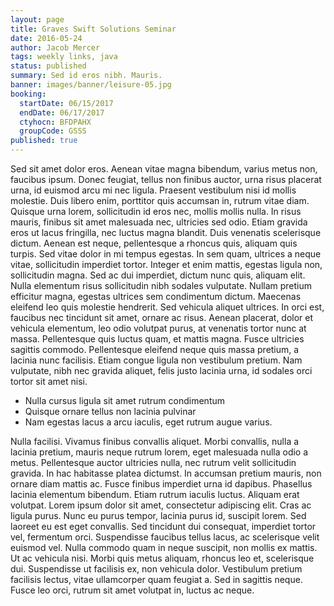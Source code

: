 ```yaml
---
layout: page
title: Graves Swift Solutions Seminar
date: 2016-05-24
author: Jacob Mercer
tags: weekly links, java
status: published
summary: Sed id eros nibh. Mauris.
banner: images/banner/leisure-05.jpg
booking:
  startDate: 06/15/2017
  endDate: 06/17/2017
  ctyhocn: BFDPAHX
  groupCode: GSSS
published: true
---
```

Sed sit amet dolor eros. Aenean vitae magna bibendum, varius metus non, faucibus ipsum. Donec feugiat, tellus non finibus auctor, urna risus placerat urna, id euismod arcu mi nec ligula. Praesent vestibulum nisi id mollis molestie. Duis libero enim, porttitor quis accumsan in, rutrum vitae diam. Quisque urna lorem, sollicitudin id eros nec, mollis mollis nulla. In risus mauris, finibus sit amet malesuada nec, ultricies sed odio. Etiam gravida eros ut lacus fringilla, nec luctus magna blandit. Duis venenatis scelerisque dictum. Aenean est neque, pellentesque a rhoncus quis, aliquam quis turpis. Sed vitae dolor in mi tempus egestas.
In sem quam, ultrices a neque vitae, sollicitudin imperdiet tortor. Integer et enim mattis, egestas ligula non, sollicitudin magna. Sed ac dui imperdiet, dictum nunc quis, aliquam elit. Nulla elementum risus sollicitudin nibh sodales vulputate. Nullam pretium efficitur magna, egestas ultrices sem condimentum dictum. Maecenas eleifend leo quis molestie hendrerit. Sed vehicula aliquet ultrices. In orci est, faucibus nec tincidunt sit amet, ornare ac risus. Aenean placerat, dolor et vehicula elementum, leo odio volutpat purus, at venenatis tortor nunc at massa. Pellentesque quis luctus quam, et mattis magna. Fusce ultricies sagittis commodo. Pellentesque eleifend neque quis massa pretium, a lacinia nunc facilisis. Etiam congue ligula non vestibulum pretium. Nam vulputate, nibh nec gravida aliquet, felis justo lacinia urna, id sodales orci tortor sit amet nisi.

* Nulla cursus ligula sit amet rutrum condimentum
* Quisque ornare tellus non lacinia pulvinar
* Nam egestas lacus a arcu iaculis, eget rutrum augue varius.

Nulla facilisi. Vivamus finibus convallis aliquet. Morbi convallis, nulla a lacinia pretium, mauris neque rutrum lorem, eget malesuada nulla odio a metus. Pellentesque auctor ultricies nulla, nec rutrum velit sollicitudin gravida. In hac habitasse platea dictumst. In accumsan pretium mauris, non ornare diam mattis ac. Fusce finibus imperdiet urna id dapibus. Phasellus lacinia elementum bibendum. Etiam rutrum iaculis luctus.
Aliquam erat volutpat. Lorem ipsum dolor sit amet, consectetur adipiscing elit. Cras ac ligula purus. Nunc eu purus tempor, lacinia purus id, suscipit lorem. Sed laoreet eu est eget convallis. Sed tincidunt dui consequat, imperdiet tortor vel, fermentum orci. Suspendisse faucibus tellus lacus, ac scelerisque velit euismod vel. Nulla commodo quam in neque suscipit, non mollis ex mattis. Ut ac vehicula nisi. Morbi quis metus aliquam, rhoncus leo et, scelerisque dui. Suspendisse ut facilisis ex, non vehicula dolor. Vestibulum pretium facilisis lectus, vitae ullamcorper quam feugiat a. Sed in sagittis neque. Fusce leo orci, rutrum sit amet volutpat in, luctus ac neque.
